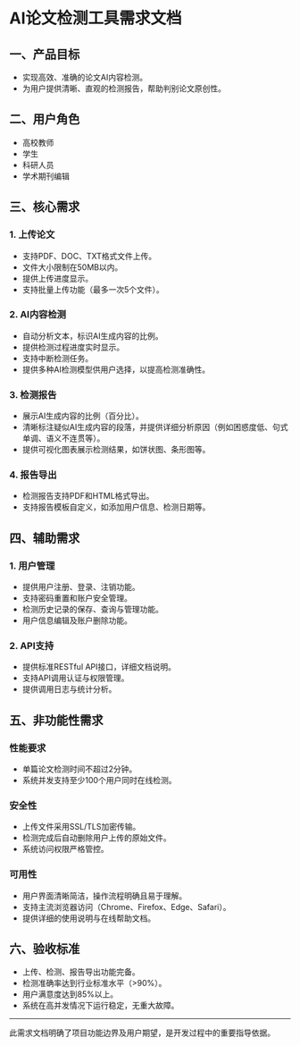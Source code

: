 # AI论文检测工具需求文档

## 一、产品目标
- 实现高效、准确的论文AI内容检测。
- 为用户提供清晰、直观的检测报告，帮助判别论文原创性。

## 二、用户角色
- 高校教师
- 学生
- 科研人员
- 学术期刊编辑

## 三、核心需求

### 1. 上传论文
- 支持PDF、DOC、TXT格式文件上传。
- 文件大小限制在50MB以内。
- 提供上传进度显示。
- 支持批量上传功能（最多一次5个文件）。

### 2. AI内容检测
- 自动分析文本，标识AI生成内容的比例。
- 提供检测过程进度实时显示。
- 支持中断检测任务。
- 提供多种AI检测模型供用户选择，以提高检测准确性。

### 3. 检测报告
- 展示AI生成内容的比例（百分比）。
- 清晰标注疑似AI生成内容的段落，并提供详细分析原因（例如困惑度低、句式单调、语义不连贯等）。
- 提供可视化图表展示检测结果，如饼状图、条形图等。

### 4. 报告导出
- 检测报告支持PDF和HTML格式导出。
- 支持报告模板自定义，如添加用户信息、检测日期等。

## 四、辅助需求

### 1. 用户管理
- 提供用户注册、登录、注销功能。
- 支持密码重置和账户安全管理。
- 检测历史记录的保存、查询与管理功能。
- 用户信息编辑及账户删除功能。

### 2. API支持
- 提供标准RESTful API接口，详细文档说明。
- 支持API调用认证与权限管理。
- 提供调用日志与统计分析。

## 五、非功能性需求

### 性能要求
- 单篇论文检测时间不超过2分钟。
- 系统并发支持至少100个用户同时在线检测。

### 安全性
- 上传文件采用SSL/TLS加密传输。
- 检测完成后自动删除用户上传的原始文件。
- 系统访问权限严格管控。

### 可用性
- 用户界面清晰简洁，操作流程明确且易于理解。
- 支持主流浏览器访问（Chrome、Firefox、Edge、Safari）。
- 提供详细的使用说明与在线帮助文档。

## 六、验收标准
- 上传、检测、报告导出功能完备。
- 检测准确率达到行业标准水平（>90%）。
- 用户满意度达到85%以上。
- 系统在高并发情况下运行稳定，无重大故障。

---

此需求文档明确了项目功能边界及用户期望，是开发过程中的重要指导依据。

